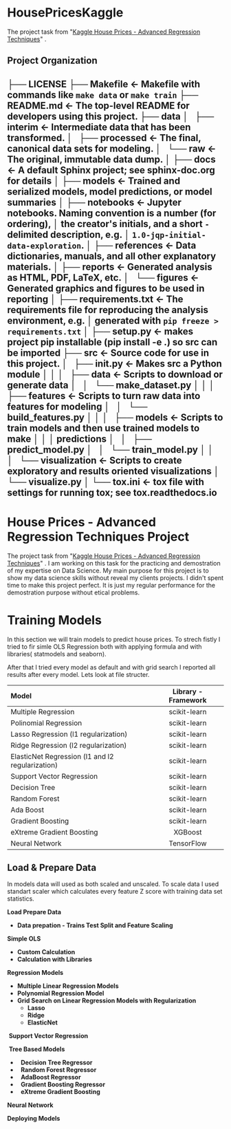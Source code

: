 HousePricesKaggle
=================

The project task
from "[Kaggle House Prices - Advanced Regression Techniques](https://www.kaggle.com/competitions/house-prices-advanced-regression-techniques)"
.

Project Organization
--------------------

├── LICENSE
├── Makefile           <- Makefile with commands like `make data` or `make train`
├── README.md          <- The top-level README for developers using this project.
├── data
│   ├── interim        <- Intermediate data that has been transformed.
│   ├── processed      <- The final, canonical data sets for modeling.
│   └── raw            <- The original, immutable data dump.
│
├── docs               <- A default Sphinx project; see sphinx-doc.org for details
│
├── models             <- Trained and serialized models, model predictions, or model summaries
│
├── notebooks          <- Jupyter notebooks. Naming convention is a number (for ordering),
│                         the creator's initials, and a short `-` delimited description, e.g.
│                         `1.0-jqp-initial-data-exploration`.
│
├── references         <- Data dictionaries, manuals, and all other explanatory materials.
│
├── reports            <- Generated analysis as HTML, PDF, LaTeX, etc.
│   └── figures        <- Generated graphics and figures to be used in reporting
│
├── requirements.txt   <- The requirements file for reproducing the analysis environment, e.g.
│                         generated with `pip freeze > requirements.txt`
│
├── setup.py           <- makes project pip installable (pip install -e .) so src can be imported
├── src                <- Source code for use in this project.
│   ├── __init__.py    <- Makes src a Python module
│   │
│   ├── data           <- Scripts to download or generate data
│   │   └── make_dataset.py
│   │
│   ├── features       <- Scripts to turn raw data into features for modeling
│   │   └── build_features.py
│   │
│   ├── models         <- Scripts to train models and then use trained models to make
│   │   │                 predictions
│   │   ├── predict_model.py
│   │   └── train_model.py
│   │
│   └── visualization  <- Scripts to create exploratory and results oriented visualizations
│       └── visualize.py
│
└── tox.ini            <- tox file with settings for running tox; see tox.readthedocs.io
-------------------------------------------------------------------------------------------

# **House Prices - Advanced Regression Techniques Project**

The project task
from "[Kaggle House Prices - Advanced Regression Techniques](https://www.kaggle.com/competitions/house-prices-advanced-regression-techniques)"
.
I am working on this task for the practicing and demostration of my expertise on
Data Science.
My main purpose for this project is to show my data science skills without
reveal my clients projects.
I didn't spent time to make this project perfect. It is just my regular
performance for the demostration
purpose without etical problems.

# Training Models

In this section we will train models to predict house prices. To strech fistly I
tried to fir simle OLS Regression both with applying formula and with libraries(
statmodels and seaborn).

After that I tried every model as default and with grid search I reported all
results after every model. Lets look at file structer.


| Model                                            | Library - Framework |
| :----------------------------------------------- | :-----------------: |
| Multiple Regression                              |    scikit-learn    |
| Polinomial Regression                            |    scikit-learn    |
| Lasso Regression (l1 regularization)             |    scikit-learn    |
| Ridge Regression (l2 regularization)             |    scikit-learn    |
| ElasticNet Regression (l1 and l2 regularization) |    scikit-learn    |
| Support Vector Regression                        |    scikit-learn    |
| Decision Tree                                    |    scikit-learn    |
| Random Forest                                    |    scikit-learn    |
| Ada Boost                                        |    scikit-learn    |
| Gradient Boosting                                |    scikit-learn    |
| eXtreme Gradient Boosting                        |       XGBoost       |
| Neural Network                                   |     TensorFlow     |

## Load & Prepare Data

In models data will used as both scaled and unscaled. To scale data I used
standart scaler which calculates every feature Z score with training data set
statistics.

**Load Prepare Data**

* **Data prepation - Trains Test Split and Feature Scaling**

**Simple OLS**

* **Custom Calculation**
* **Calculation with Libraries**

**Regression Models**

* **Multiple Linear Regression Models**
* **Polynomial Regression Model**
* **Grid Search on Linear Regression Models with Regularization**
  * **Lasso**
  * **Ridge**
  * **ElasticNet**

&nbsp;**Support Vector Regression**

&nbsp;**Tree Based Models**

* &nbsp;&nbsp;**Decision Tree Regressor**
* &nbsp;&nbsp;**Random Forest Regressor**
* &nbsp;&nbsp;**AdaBoost Regressor**
* &nbsp;&nbsp;**Gradient Boosting Regressor**
* &nbsp;&nbsp;**eXtreme Gradient Boosting**

**Neural Network**

**Deploying Models**
